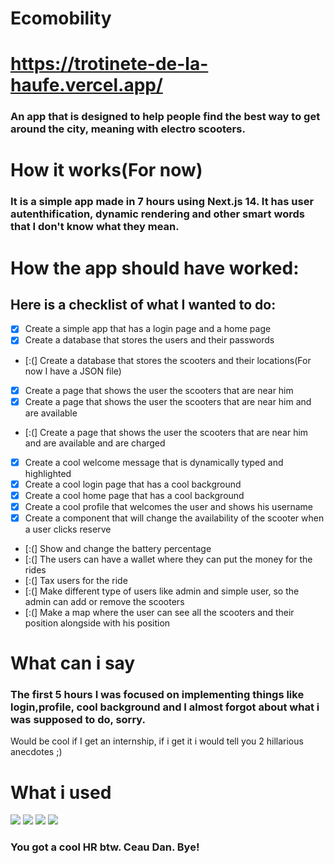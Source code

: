 # Ecomobility
# https://trotinete-de-la-haufe.vercel.app/
### An app that is designed to help people find the best way to get around the city, meaning with electro scooters.
# How it works(For now)
### It is a simple app made in 7 hours using Next.js 14.  It has user autenthification, dynamic rendering and other smart words that I don't know what they mean.
# How the app should have worked:
## Here is a checklist of what I wanted to do:
- [X] Create a simple app that has a login page and a home page
- [X] Create a database that stores the users and their passwords
- [:(] Create a database that stores the scooters and their locations(For now I have a JSON file)
- [X] Create a page that shows the user the scooters that are near him
- [X] Create a page that shows the user the scooters that are near him and are available
- [:(] Create a page that shows the user the scooters that are near him and are available and are charged
- [X] Create a cool welcome message that is dynamically typed and highlighted
- [X] Create a cool login page that has a cool background
- [X] Create a cool home page that has a cool background
- [X] Create a cool profile that welcomes the user and shows his username
- [X] Create a component that will change the availability of the scooter when a user clicks reserve
- [:(] Show and change the battery percentage
- [:(] The users can have a wallet where they can put the money for the rides
- [:(] Tax users for the ride
- [:(] Make different type of users like admin and simple user, so the admin can add or remove the scooters
- [:(] Make a map where the user can see all the scooters and their position alongside with his position

# What can i say
### The first 5 hours I was focused on implementing things like login,profile, cool background and I almost forgot about what i was supposed to do, sorry.
Would be cool if I get an internship, if i get it i would tell you 2 hillarious anecdotes ;)

# What i used
<img src="https://img.shields.io/badge/JavaScript-F7DF1E?style=for-the-badge&logo=javascript&logoColor=black">
<img src="https://img.shields.io/badge/Next-black?style=for-the-badge&logo=next.js&logoColor=white">
<img src="https://img.shields.io/badge/Tailwind_CSS-38B2AC?style=for-the-badge&logo=tailwind-css&logoColor=white">
<img src="https://img.shields.io/badge/firebase-%23039BE5.svg?style=for-the-badge&logo=firebase">

### You got a cool HR btw. Ceau Dan. Bye!